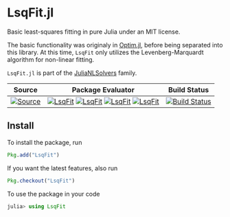 # LsqFit.jl

Basic least-squares fitting in pure Julia under an MIT license.

The basic functionality was originaly in [Optim.jl](https://github.com/JuliaNLSolvers/Optim.jl), before being separated into this library.  At this time, `LsqFit` only utilizes the Levenberg-Marquardt algorithm for non-linear fitting.

`LsqFit.jl` is part of the [JuliaNLSolvers](https://github.com/JuliaNLSolvers) family.

|Source|Package Evaluator|Build Status|
|:----:|:---------------:|:----------:|
| [![Source](https://img.shields.io/badge/GitHub-source-green.svg)](https://github.com/JuliaNLSolvers/Optim.jl) |[![LsqFit](http://pkg.julialang.org/badges/LsqFit_0.4.svg)](http://pkg.julialang.org/?pkg=LsqFit&ver=0.4) [![LsqFit](http://pkg.julialang.org/badges/LsqFit_0.5.svg)](http://pkg.julialang.org/?pkg=LsqFit&ver=0.5) [![LsqFit](http://pkg.julialang.org/badges/LsqFit_0.6.svg)](http://pkg.julialang.org/?pkg=LsqFit&ver=0.6) [![LsqFit](http://pkg.julialang.org/badges/LsqFit_0.7.svg)](http://pkg.julialang.org/?pkg=LsqFit&ver=0.7)|[![Build Status](https://travis-ci.org/JuliaNLSolvers/LsqFit.jl.svg)](https://travis-ci.org/JuliaNLSolvers/LsqFit.jl)|

## Install

To install the package, run

```julia
Pkg.add("LsqFit")
```

If you want the latest features, also run

```julia
Pkg.checkout("LsqFit")
```

To use the package in your code

```julia
julia> using LsqFit
```
